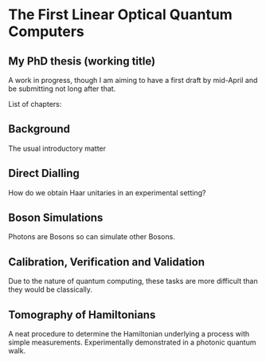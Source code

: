 # The First Linear Optical Quantum Computers
## My PhD thesis (working title)

A work in progress, though I am aiming to have a first draft by mid-April and be
submitting not long after that.

List of chapters:

## Background
The usual introductory matter

## Direct Dialling
How do we obtain Haar unitaries in an experimental setting?

## Boson Simulations
Photons are Bosons so can simulate other Bosons.

## Calibration, Verification and Validation
Due to the nature of quantum computing, these tasks are more difficult than they
would be classically.

## Tomography of Hamiltonians
A neat procedure to determine the Hamiltonian underlying a process with simple
measurements. Experimentally demonstrated in a photonic quantum walk.

